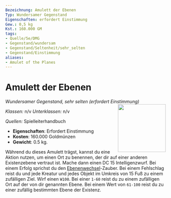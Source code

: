 ```yaml
---
Bezeichnung: Amulett der Ebenen
Typ: Wundersamer Gegenstand
Eigenschaften: erfordert Einstimmung
Gew.: 0,5 kg
Kst.: 160.000 GM
tags:
- Quelle/5e/DMG
- Gegenstand/wundersam
- Gegenstand/Seltenheit/sehr_selten
- Gegenstand/Einstimmung
aliases:
- Amulet of the Planes
---
```

# Amulett der Ebenen
*Wundersamer Gegenstand, sehr selten (erfordert Einstimmung)*  
<img src="Amulett-der-Ebenen.webp" align="right" width="150">

_Klassen:_ n/v
_Unterklassen:_  n/v

_Quellen:_ Spielleiterhandbuch

- **Eigenschaften**: Erfordert Einstimmung
- **Kosten**: 160.000 Goldmünzen
- **Gewicht**: 0.5 kg.

Während du dieses Amulett trägst, kannst du eine Aktion nutzen, um einen Ort zu benennen, der dir auf einer anderen Existenzebene vertraut ist. Mache dann einen DC 15 Intelligenzwurf. Bei einem Erfolg sprichst du den [Ebenenwechsel](../Zauber/Ebenenwechsel.md)-Zauber. Bei einem Fehlschlag reist du und jede Kreatur und jedes Objekt im Umkreis von 15 Fuß zu einem zufälligen Ziel. Wirf einen `W100`. Bei einer `1-60` reist du zu einem zufälligen Ort auf der von dir genannten Ebene. Bei einem Wert von `61-100` reist du zu einer zufällig bestimmten Ebene der Existenz.